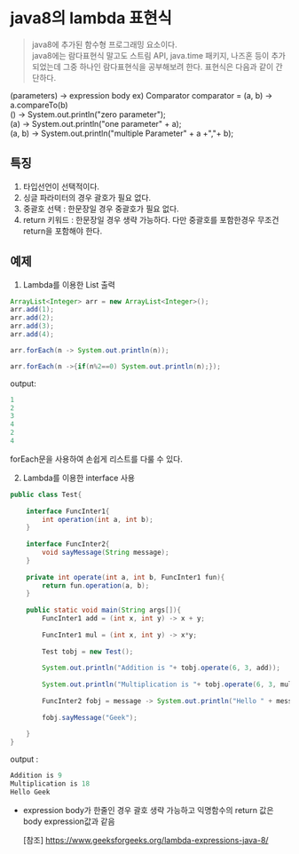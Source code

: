 # java8의 lambda 표현식

> java8에 추가된 함수형 프로그래밍 요소이다.   
java8에는 람다표현식 말고도 스트림 API, java.time 패키지, 나즈혼 등이 추가되었는데 그중 하나인 람다표현식을 공부해보려 한다. 표현식은 다음과 같이 간단하다.   
   
(parameters) -> expression body
ex) Comparator comparator = (a, b) -> a.compareTo(b)   
() -> System.out.println("zero parameter");   
(a) -> System.out.println("one parameter" + a);   
(a, b) -> System.out.println("multiple Parameter" + a +","+ b);   
   
    
## 특징  
1. 타입선언이 선택적이다.   
2. 싱글 파라미터의 경우 괄호가 필요 없다.   
3. 중괄호 선택 : 한문장일 경우 중괄호가 필요 없다.   
4. return 키워드 : 한문장일 경우 생략 가능하다. 다만 중괄호를 포함한경우 무조건 return을 포함해야 한다.   
   
   
## 예제 

1. Lambda를 이용한 List 출력   
```java
ArrayList<Integer> arr = new ArrayList<Integer>();
arr.add(1);
arr.add(2);
arr.add(3);
arr.add(4);

arr.forEach(n -> System.out.println(n));

arr.forEach(n ->{if(n%2==0) System.out.println(n);});
```
   
output:
```java
1
2
3
4
2
4
```
    
forEach문을 사용하여 손쉽게 리스트를 다룰 수 있다.   

2. Lambda를 이용한 interface 사용   
```java
public class Test{
	
	interface FuncInter1{
		int operation(int a, int b);
	}
	
	interface FuncInter2{
		void sayMessage(String message);
	}
	
	private int operate(int a, int b, FuncInter1 fun){
		return fun.operation(a, b);
	}
	
	public static void main(String args[]){
		FuncInter1 add = (int x, int y) -> x + y;
		
		FuncInter1 mul = (int x, int y) -> x*y;
		
		Test tobj = new Test();
		
		System.out.println("Addition is "+ tobj.operate(6, 3, add));
		
		System.out.println("Multiplication is "+ tobj.operate(6, 3, mul));
		
		FuncInter2 fobj = message -> System.out.println("Hello " + message);
		
		fobj.sayMessage("Geek");
		
	}
}
```
   
   
output :
```java
Addition is 9
Multiplication is 18
Hello Geek
```
   
   
- expression body가 한줄인 경우 괄호 생략 가능하고 익명함수의 return 값은 body expression값과 같음
   
    
	[참조] https://www.geeksforgeeks.org/lambda-expressions-java-8/